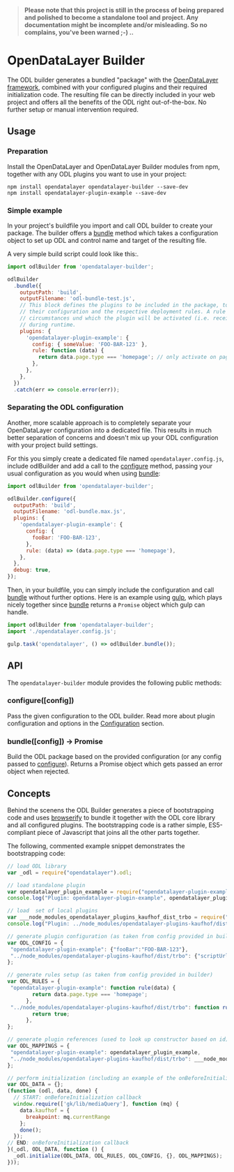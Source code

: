 > **Please note that this project is still in the process of being prepared and polished
> to become a standalone tool and project. Any documentation might be incomplete and/or
> misleading. So no complains, you've been warned ;-) ..**

# OpenDataLayer Builder
The ODL builder generates a bundled "package" with the [OpenDataLayer framework](https://github.com/ryx/opendatalayer),
combined with your configured plugins and their required initialization code. The resulting file can be
directly included in your web project and offers all the benefits of the ODL right out-of-the-box. No further
setup or manual intervention required.

## Usage

### Preparation
Install the OpenDataLayer and OpenDataLayer Builder modules from npm, together with any ODL plugins
you want to use in your project:

    npm install opendatalayer opendatalayer-builder --save-dev
    npm install opendatalayer-plugin-example --save-dev

### Simple example
In your project's buildfile you import and call ODL builder to create your package. The builder offers a
[bundle](#api) method which takes a configuration object to set up ODL and control name and target of the
resulting file.

A very simple build script could look like this:.
```javascript
import odlBuilder from 'opendatalayer-builder';

odlBuilder
  .bundle({
    outputPath: 'build',
    outputFilename: 'odl-bundle-test.js',
    // This block defines the plugins to be included in the package, together with
    // their configuration and the respective deployment rules. A rule defines the
    // circumstances und which the plugin will be activated (i.e. receive data)
    // during runtime.
    plugins: {
      'opendatalayer-plugin-example': {
        config: { someValue: 'FOO-BAR-123' },
        rule: function (data) {
          return data.page.type === 'homepage'; // only activate on pages with type "homepage"
        },
      },
    },
  })
  .catch(err => console.error(err));
```

### Separating the ODL configuration
Another, more scalable approach is to completely separate your OpenDataLayer configuration
into a dedicated file. This results in much better separation of concerns and doesn't mix up your
ODL configuration with your project build settings.

For this you simply create a dedicated file named `opendatalayer.config.js`, include odlBuilder and
add a call to the [configure](#api) method, passing your usual configuration as you would when
using [bundle](#api):
```javascript
import odlBuilder from 'opendatalayer-builder';

odlBuilder.configure({
  outputPath: 'build',
  outputFilename: 'odl-bundle.max.js',
  plugins: {
    'opendatalayer-plugin-example': {
      config: {
        fooBar: 'FOO-BAR-123',
      },
      rule: (data) => (data.page.type === 'homepage'),
    },
  },
  debug: true,
});
```

Then, in your buildfile, you can simply include the configuration and call [bundle](#api) without
further options. Here is an example using [gulp](http://www.gulpjs.com), which plays nicely together
since [bundle](#api) returns a `Promise` object which gulp can handle.

```javascript
import odlBuilder from 'opendatalayer-builder';
import './opendatalayer.config.js';

gulp.task('opendatalayer', () => odlBuilder.bundle());
```

## API
The `opendatalayer-builder` module provides the following public methods:

### configure([config])
Pass the given configuration to the ODL builder. Read more about plugin configuration and options in the
[Configuration](#configuration) section.

### bundle([config]) -> Promise
Build the ODL package based on the provided configuration (or any config passed to [configure](#api)). Returns
a Promise object which gets passed an error object when rejected.

## Concepts
Behind the scenens the ODL Builder generates a piece of bootstrapping code and uses [browserify](http://browserify.org/) to bundle it
together with the ODL core library and all configured plugins. The bootstrapping code is a rather simple,
ES5-compliant piece of Javascript that joins all the other parts together.

The following, commented example snippet demonstrates the bootstrapping code:

```javascript
// load ODL library
var _odl = require("opendatalayer").odl;

// load standalone plugin
var opendatalayer_plugin_example = require("opendatalayer-plugin-example").default;
console.log("Plugin: opendatalayer-plugin-example", opendatalayer_plugin_example);

// load  set of local plugins
var ___node_modules_opendatalayer_plugins_kaufhof_dist_trbo = require("../node_modules/opendatalayer-plugins-kaufhof/dist/trbo").default;
console.log("Plugin: ../node_modules/opendatalayer-plugins-kaufhof/dist/trbo", ___node_modules_opendatalayer_plugins_kaufhof_dist_trbo);

// generate plugin configuration (as taken from config provided in builder)
var ODL_CONFIG = {
 "opendatalayer-plugin-example": {"fooBar":"FOO-BAR-123"},
 "../node_modules/opendatalayer-plugins-kaufhof/dist/trbo": {"scriptUrl":"..."},
};

// generate rules setup (as taken from config provided in builder)
var ODL_RULES = {
 "opendatalayer-plugin-example": function rule(data) {
        return data.page.type === 'homepage';
      },
 "../node_modules/opendatalayer-plugins-kaufhof/dist/trbo": function rule(data) {
        return true;
      },
};

// generate plugin references (used to look up constructor based on id)
var ODL_MAPPINGS = {
 "opendatalayer-plugin-example": opendatalayer_plugin_example,
 "../node_modules/opendatalayer-plugins-kaufhof/dist/trbo": ___node_modules_opendatalayer_plugins_kaufhof_dist_trbo,
};

// perform initialization (including an example of the onBeforeInitialization callback)
var ODL_DATA = {};
(function (odl, data, done) {
  // START: onBeforeInitialization callback
  window.require(['gk/lib/mediaQuery'], function (mq) {
    data.kaufhof = {
      breakpoint: mq.currentRange
    };
    done();
  });
// END: onBeforeInitialization callback
}(_odl, ODL_DATA, function () {
  _odl.initialize(ODL_DATA, ODL_RULES, ODL_CONFIG, {}, ODL_MAPPINGS);
}));

```
